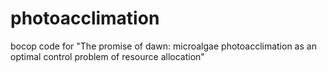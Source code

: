 # photoacclimation
bocop code for "The promise of dawn: microalgae photoacclimation as an optimal control problem of resource allocation"
